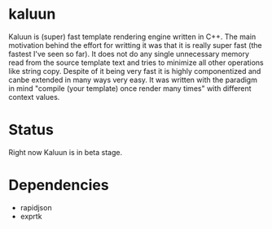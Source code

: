 # kaluun

Kaluun is (super) fast template rendering engine written in C++. The main motivation behind the effort for writting it was that it is really super fast (the fastest I've seen so far). It does not do any single unnecessary memory read from the source template text and tries to minimize all other operations like string copy. Despite of it being very fast it is highly componentized and canbe extended in many ways very easy. It was written with the paradigm in mind "compile (your template) once render many times" with different context values. 

# Status
Right now Kaluun is in beta stage. 

# Dependencies
- rapidjson
- exprtk
